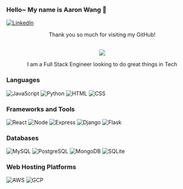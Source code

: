 ### Hello~ My name is Aaron Wang 👋
[![LinkedIn](https://img.shields.io/badge/LinkedIn-0077B5?style=plastic&logo=linkedin&logoColor=white)](https://www.linkedin.com/in/aaronwang96/)

<div align="center">Thank you so much for visiting my GitHub!</div></br>

<p align="center">
  <a href="http://aaronwangcodes.com">
    <img src="https://media.giphy.com/media/v1.Y2lkPTc5MGI3NjExaXB0eHBneTlocmNrc3k5NW45N3BpN3hrbXRpd212Nm1vZHo0OXRwciZlcD12MV9pbnRlcm5hbF9naWZfYnlfaWQmY3Q9Zw/U5iCPfEJahhmYK8Xt3/giphy.gif">
  </a>
</p>

<div align="center">I am a Full Stack Engineer looking to do great things in Tech</div>

### Languages

![JavaScript](https://img.shields.io/badge/Javascript-F7DF1E?style=plastic&logo=javascript&logoColor=black)
![Python](https://img.shields.io/badge/Python-3776AB?style=plastic&logo=python&logoColor=white)
![HTML](https://img.shields.io/badge/HTML5-E34F26?style=plastic&logo=html5&logoColor=white)
![CSS](https://img.shields.io/badge/CSS3-1572B6?style=plastic&logo=css3&logoColor=white)

### Frameworks and Tools

![React](https://img.shields.io/badge/React%20-%2320232a.svg?style=plastic&logo=react&logoColor=%2361DAFB)
![Node](https://img.shields.io/badge/Node.js%20-%2343853D.svg?style=plastic&logo=node.js&logoColor=white)
![Express](https://img.shields.io/badge/Express%20-%23404d59.svg?style=plastic&logo=express)
![Django](https://img.shields.io/badge/Django-0C4B33?style=plastic&logo=django)
![Flask](https://img.shields.io/badge/Flask-%23316192.svg??style=plastic&logo=flask)

### Databases

![MySQL](https://img.shields.io/badge/MySQL-%2300f.svg?style=plastic&logo=mysql&logoColor=white)
![PostgreSQL](https://img.shields.io/badge/PostgreSQL-%23316192.svg??style=plastic&logo=postgresql&logoColor=white)
![MongoDB](https://img.shields.io/badge/MongoDB-%234ea94b.svg??style=plastic&logo=mongodb&logoColor=white)
![SQLite](https://img.shields.io/badge/SQLite-044A64?style=plastic&logo=sqlite)

### Web Hosting Platforms
![AWS](https://img.shields.io/badge/AWS-232F3E?style=plastic&logo=amazon)
![GCP](https://img.shields.io/badge/GCP-F9AB00?style=plastic&logo=googlecloud)

<!--
**Aaronw7/Aaronw7** is a ✨ _special_ ✨ repository because its `README.md` (this file) appears on your GitHub profile.

Here are some ideas to get you started:

- 🔭 I’m currently working on ...
- 🌱 I’m currently learning ...
- 👯 I’m looking to collaborate on ...
- 🤔 I’m looking for help with ...
- 💬 Ask me about ...
- 📫 How to reach me: ...
- 😄 Pronouns: ...
- ⚡ Fun fact: ...
-->
